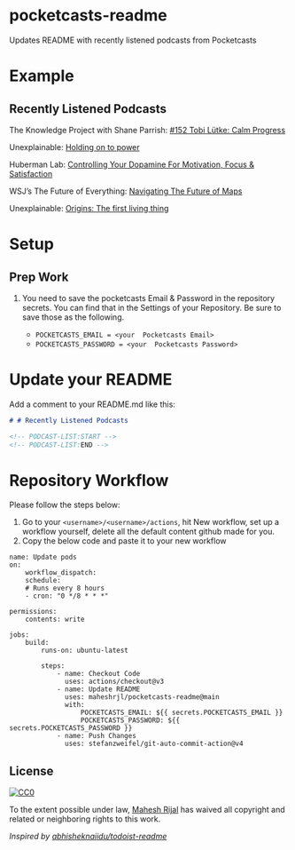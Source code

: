 # pocketcasts-readme
Updates README with recently listened podcasts from Pocketcasts

# Example

## Recently Listened Podcasts
<!-- PODCAST-LIST:START -->
The Knowledge Project with Shane Parrish: [#152 Tobi Lütke: Calm Progress](https://traffic.libsyn.com/secure/theknowledgeproject/152_Tobi_Lutke.mp3?dest-id=271299)

Unexplainable: [Holding on to power](https://www.podtrac.com/pts/redirect.mp3/pdst.fm/e/chtbl.com/track/524GE/traffic.megaphone.fm/VMP2092320771.mp3?updated=1667947232)

Huberman Lab: [Controlling Your Dopamine For Motivation, Focus & Satisfaction](https://www.podtrac.com/pts/redirect.mp3/pdst.fm/e/chrt.fm/track/3F7F74/traffic.megaphone.fm/SCIM6449668176.mp3?updated=1687619103)

WSJ’s The Future of Everything: [Navigating The Future of Maps](https://pdst.fm/e/chrt.fm/track/1F1B1F/traffic.megaphone.fm/WSJ6333562003.mp3?updated=1671815114)

Unexplainable: [Origins: The first living thing](https://www.podtrac.com/pts/redirect.mp3/pdst.fm/e/chtbl.com/track/524GE/traffic.megaphone.fm/VMP5597083531.mp3?updated=1678822191)


<!-- PODCAST-LIST:END -->

# Setup

## Prep Work

1. You need to save the pocketcasts Email & Password in the repository secrets. You can find that in the Settings of your Repository. Be sure to save those as the following.

    - `POCKETCASTS_EMAIL = <your  Pocketcasts Email>`
    - `POCKETCASTS_PASSWORD = <your  Pocketcasts Password>`

# Update your README

Add a comment to your README.md like this:

```markdown
# # Recently Listened Podcasts

<!-- PODCAST-LIST:START -->
<!-- PODCAST-LIST:END -->
```

# Repository Workflow

Please follow the steps below:

1. Go to your `<username>/<username>/actions`, hit New workflow, set up a workflow yourself, delete all the default content github made for you.
2. Copy the below code and paste it to your new workflow


```
name: Update pods
on:
    workflow_dispatch:
    schedule:
    # Runs every 8 hours
    - cron: "0 */8 * * *"

permissions:
    contents: write

jobs:
    build:
        runs-on: ubuntu-latest

        steps:
            - name: Checkout Code
              uses: actions/checkout@v3
            - name: Update README
              uses: maheshrjl/pocketcasts-readme@main
              with:
                  POCKETCASTS_EMAIL: ${{ secrets.POCKETCASTS_EMAIL }}
                  POCKETCASTS_PASSWORD: ${{ secrets.POCKETCASTS_PASSWORD }}
            - name: Push Changes
              uses: stefanzweifel/git-auto-commit-action@v4
```


## License

[![CC0](https://licensebuttons.net/p/zero/1.0/88x31.png)](https://creativecommons.org/publicdomain/zero/1.0/)

To the extent possible under law, [Mahesh Rijal](https://maheshrjl.com/) has waived all copyright and related or neighboring rights to this work.

_Inspired by [abhisheknaiidu/todoist-readme](https://github.com/abhisheknaiidu/todoist-readme)_
